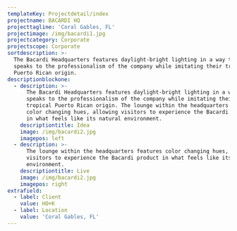 ```yaml
---
templateKey: Projectdetail/index
projectname: BACARDI HQ
projecttagline: 'Coral Gables, FL'
projectimage: /img/bacardi1.jpg
projectcategory: Corporate
projectscope: Corporate
sortdescription: >-
  The Bacardi Headquarters features daylight-bright lighting in a way that
  speaks to the professionalism of the company while imitating their tropical
  Puerto Rican origin.
descriptionblockone:
  - description: >-
      The Bacardi Headquarters features daylight-bright lighting in a way that
      speaks to the professionalism of the company while imitating their
      tropical Puerto Rican origin. The lounge within the headquarters features
      color changing hues, allowing visitors to experience the Bacardi product
      in what feels like its natural environment.
    descriptiontitle: Idea
    image: /img/bacardi2.jpg
    imagepos: left
  - description: >-
      The lounge within the headquarters features color changing hues, allowing
      visitors to experience the Bacardi product in what feels like its natural
      environment.
    descriptiontitle: Live
    image: /img/bacardi2.jpg
    imagepos: right
extrafield:
  - label: Client
    value: HO+K
  - label: Location
    value: 'Coral Gables, FL'
---
```


